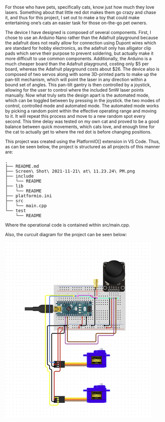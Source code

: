 
For those who have pets, specifically cats, know just how much they love lasers. Something about that little red dot makes them go crazy and chase it, and thus for this project, I set out to make a toy that could make entertaining one’s cats an easier task for those on-the-go pet owners. 

The device I have designed is composed of several components. First, I chose to use an Arduino Nano rather than the Adafruit playground because the adafruit does not really allow for connection using Dupont wires which are standard for hobby electronics, as the adafruit only has alligator clip pads which serve their purpose to prevent soldering, but actually make it more difficult to use common components. Additionally, the Arduino is a much cheaper board than the Adafruit playground, costing only $5 per board, whereas the Adafruit playground costs about $26. The device also is composed of two servos along with some 3D-printed parts to make up the pan-tilt mechanism, which will point the laser in any direction within a bound set of angles. This pan-tilt gantry is then controlled by a joystick, allowing for the user to control where the included 5mW laser points manually. Now what truly sets the design apart is the automated mode, which can be toggled between by pressing in the joystick. the two modes of control, controlled mode and automated mode. The automated mode works by picking a random point within the effective operating range and moving to it. It will repeat this process and move to a new random spot every second. This time delay was tested on my own cat and proved to be a good balance between quick movements, which cats love, and enough time for the cat to actually get to where the red dot is before changing positions.   


This project was created using the PlatformIO[] extension in VS Code. Thus, as can be seen below, the project is structured as all projects of this manner are:  

<pre>
.
├── README.md
├── Screen\ Shot\ 2021-11-21\ at\ 11.23.24\ PM.png
├── include
│   └── README
├── lib
│   └── README
├── platformio.ini
├── src
│   └── main.cpp
└── test
    └── README
</pre>


Where the operational code is contained within src/main.cpp. 

Also, the curcuit diagram for the project can be seen below:

![circuit_diagram](circuit_diagram.png)
